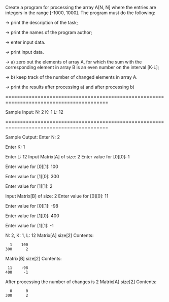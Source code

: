 Create a program for processing the array A[N, N]
 where the entries are integers in the range [-1000, 1000]. The program must do the following:
 
-> print the description of the task;

-> print the names of the program author;

-> enter input data.

-> print input data.

-> a) zero out the elements of array A, for which the sum with the corresponding
element in array B is an even number on the interval [K-L];

-> b) keep track of the number of changed elements in array A.

-> print the results after processing a) and after processing b)

=========================================================================================

Sample Input:
N: 2
K: 1
L: 12

=========================================================================================

Sample Output:
Enter N: 2

Enter K: 1

Enter L: 12
Input Matrix[A] of size: 2
Enter value for [0][0]: 1

Enter value for [0][1]: 100

Enter value for [1][0]: 300

Enter value for [1][1]: 2


Input Matrix[B] of size: 2
Enter value for [0][0]: 11

Enter value for [0][1]: -98

Enter value for [1][0]: 400

Enter value for [1][1]: -1


N: 2, K: 1, L: 12
Matrix[A] size[2] Contents:

      1    100
    300      2
    

Matrix[B] size[2] Contents:

     11    -98
    400     -1

After processing the number of changes is 2
Matrix[A] size[2] Contents:

      0      0
    300      2
